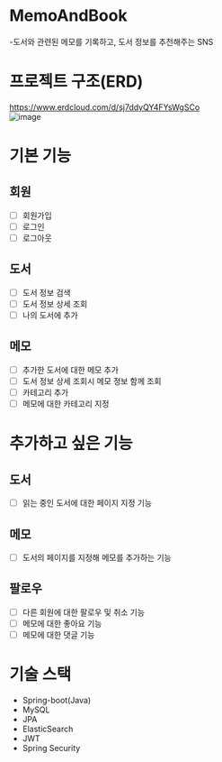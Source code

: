 # MemoAndBook 
-도서와 관련된 메모를 기록하고, 도서 정보를 추천해주는 SNS <br>
# 프로젝트 구조(ERD) <br>
https://www.erdcloud.com/d/sj7ddyQY4FYsWgSCo <br>
![image](https://user-images.githubusercontent.com/71738723/236975725-d0b17d23-07af-4fc6-b95d-e94213fb7b5f.png)

# 기본 기능
## 회원
- [ ] 회원가입
- [ ] 로그인
- [ ] 로그아웃
## 도서
- [ ] 도서 정보 검색
- [ ] 도서 정보 상세 조회
- [ ] 나의 도서에 추가
## 메모
- [ ] 추가한 도서에 대한 메모 추가
- [ ] 도서 정보 상세 조회시 메모 정보 함께 조회
- [ ] 카테고리 추가
- [ ] 메모에 대한 카테고리 지정

# 추가하고 싶은 기능
## 도서
- [ ] 읽는 중인 도서에 대한 페이지 지정 기능
## 메모
- [ ] 도서의 페이지를 지정해 메모를 추가하는 기능
## 팔로우
- [ ] 다른 회원에 대한 팔로우 및 취소 기능
- [ ] 메모에 대한 좋아요 기능
- [ ] 메모에 대한 댓글 기능

# 기술 스택
- Spring-boot(Java)
- MySQL
- JPA
- ElasticSearch
- JWT
- Spring Security
